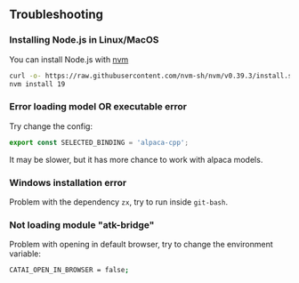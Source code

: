 ## Troubleshooting

### Installing Node.js in Linux/MacOS

You can install Node.js with [nvm](https://github.com/nvm-sh/nvm)
```bash
curl -o- https://raw.githubusercontent.com/nvm-sh/nvm/v0.39.3/install.sh | bash
nvm install 19
```

### Error loading model OR executable error
Try change the config:
```js
export const SELECTED_BINDING = 'alpaca-cpp';
```

It may be slower, but it has more chance to work with alpaca models.

### Windows installation error

Problem with the dependency `zx`, try to run inside `git-bash`.

### Not loading module "atk-bridge"

Problem with opening in default browser, try to change the environment variable:
```bash
CATAI_OPEN_IN_BROWSER = false;
```
